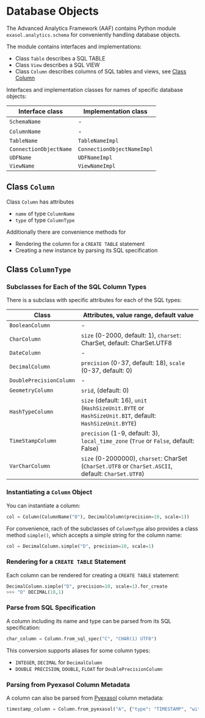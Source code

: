 # Database Objects

The Advanced Analytics Framework (AAF) contains Python module `exasol.analytics.schema` for conveniently handling database objects.

The module contains interfaces and implementations:

* Class `Table` describes a SQL TABLE
* Class `View` describes a SQL VIEW
* Class `Column` describes columns of SQL tables and views, see [Class Column](#class-column)

Interfaces and implementation classes for names of specific database objects:

| Interface class        | Implementation class       |
|------------------------|----------------------------|
| `SchemaName`           | -                          |
| `ColumnName`           | -                          |
| `TableName`            | `TableNameImpl`            |
| `ConnectionObjectName` | `ConnectionObjectNameImpl` |
| `UDFName`              | `UDFNameImpl`              |
| `ViewName`             | `ViewNameImpl`             |

## Class `Column`

Class `Column` has attributes
* `name` of type `ColumnName`
* `type` of type `ColumnType`

Additionally there are convenience methods for
* Rendering the column for a `CREATE TABLE` statement
* Creating a new instance by parsing its SQL specification

## Class `ColumnType`

### Subclasses for Each of the SQL Column Types

There is a subclass with specific attributes for each of the SQL types:

| Class                   | Attributes, value range, default value |
|-------------------------|------------------------------------------------------------------------|
| `BooleanColumn`         | -                                                                      |
| `CharColumn`            | `size` (0-2000, default: 1), `charset`: CharSet, default: CharSet.UTF8 |
| `DateColumn`            | -                                                                      |
| `DecimalColumn`         | `precision` (0-37, default: 18), `scale` (0-37, default: 0)            |
| `DoublePrecisionColumn` | -                                                                      |
| `GeometryColumn`        | `srid`, (default: 0)                                                   |
| `HashTypeColumn`        | `size` (default: 16), `unit` (`HashSizeUnit.BYTE` or `HashSizeUnit.BIT`, default: `HashSizeUnit.BYTE`) |
| `TimeStampColumn`       | `precision` (1-9, default: 3), `local_time_zone` (`True` or `False`, default: False)      |
| `VarCharColumn`         | `size` (0-2000000), `charset`: CharSet (`CharSet.UTF8` or `CharSet.ASCII`, default: `CharSet.UTF8`) |

### Instantiating a `Column` Object

You can instantiate a column:

```python
col = Column(ColumnName("D"), DecimalColumn(precision=10, scale=1))
```

For convenience, rach of the subclasses of `ColumnType` also provides a class method `simple()`, which accepts a simple string for the column name:

```python
col = DecimalColumn.simple("D", precision=10, scale=1)
```

### Rendering for a `CREATE TABLE` Statement

Each column can be rendered for creating a `CREATE TABLE` statement:
```python
DecimalColumn.simple("D", precision=10, scale=1).for_create
>>> "D" DECIMAL(18,1)
```

### Parse from SQL Specification

A column including its name and type can be parsed from its SQL specification:

```python
char_column = Column.from_sql_spec("C", "CHAR(1) UTF8")
```

This conversion supports aliases for some column types:
* `INTEGER`, `DECIMAL` for `DecimalColumn`
* `DOUBLE PRECISION`, `DOUBLE`, `FLOAT` for `DoublePrecisionColumn`

### Parsing from Pyexasol Column Metadata

A column can also be parsed from [Pyexasol](https://github.com/exasol/pyexasol) column metadata:

```python
timestamp_column = Column.from_pyexasol("A", {"type": "TIMESTAMP", "withLocalTimeZone": True})
```
